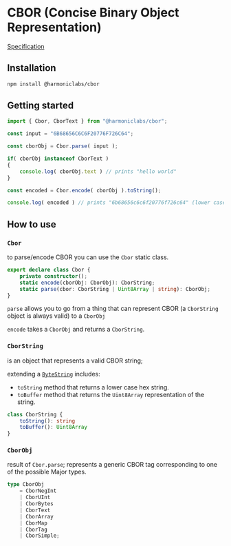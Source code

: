 # CBOR (Concise Binary Object Representation)

[Specification](https://datatracker.ietf.org/doc/html/rfc7049)

## Installation

```bash
npm install @harmoniclabs/cbor
```

## Getting started

```ts
import { Cbor, CborText } from "@harmoniclabs/cbor";

const input = "6B68656C6C6F20776F726C64";

const cborObj = Cbor.parse( input );

if( cborObj instanceof CborText )
{
    console.log( cborObj.text ) // prints "hello world"
}

const encoded = Cbor.encode( cborObj ).toString();

console.log( encoded ) // prints "6b68656c6c6f20776f726c64" (lower case hex)

```

## How to use

### `Cbor`

to parse/encode CBOR you can use the `Cbor` static class.

```ts
export declare class Cbor {
    private constructor();
    static encode(cborObj: CborObj): CborString;
    static parse(cbor: CborString | Uint8Array | string): CborObj;
}
```

`parse` allows you to go from a thing that can represent CBOR (a `CborString` object is always valid) to a `CborObj`

`encode` takes a `CborObj` and returns a `CborString`.

### `CborString`

is an object that represents a valid CBOR string;

extending a [`ByteString`](https://github.com/HarmonicLabs/bytestring) includes:

- `toString` method that returns a lower case hex string.
- `toBuffer` method that returns the `Uint8Array` representation of the string.

```ts
class CborString {
    toString(): string
    toBuffer(): Uint8Array
}
```

### `CborObj`

result of `Cbor.parse`; represents a generic CBOR tag corresponding to one of the possible Major types.

```ts
type CborObj
    = CborNegInt
    | CborUInt
    | CborBytes
    | CborText
    | CborArray
    | CborMap
    | CborTag
    | CborSimple;
```